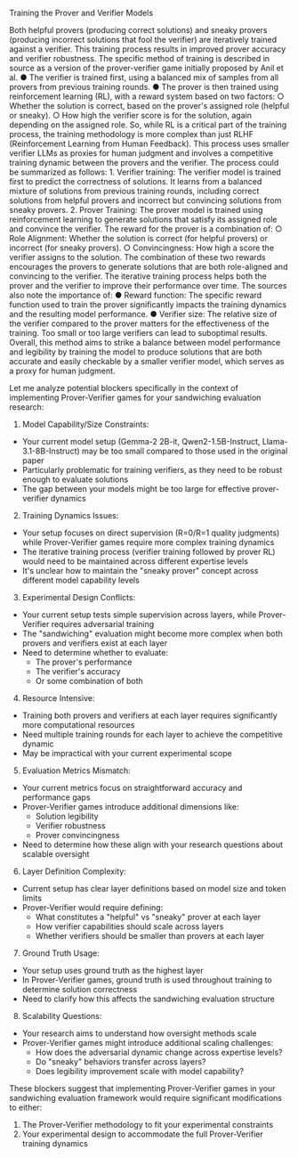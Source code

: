 Training the Prover and Verifier Models

Both helpful provers (producing correct solutions) and sneaky provers (producing incorrect solutions that fool the verifier) are iteratively trained against a verifier. This training process results in improved prover accuracy and verifier robustness. The specific method of training is described in source as a version of the prover-verifier game initially proposed by Anil et al.
●
The verifier is trained first, using a balanced mix of samples from all provers from previous training rounds.
●
The prover is then trained using reinforcement learning (RL), with a reward system based on two factors:
○
Whether the solution is correct, based on the prover's assigned role (helpful or sneaky).
○
How high the verifier score is for the solution, again depending on the assigned role.
So, while RL is a critical part of the training process, the training methodology is more complex than just RLHF (Reinforcement Learning from Human Feedback). This process uses smaller verifier LLMs as proxies for human judgment and involves a competitive training dynamic between the provers and the verifier. The process could be summarized as follows:
1.
Verifier training: The verifier model is trained first to predict the correctness of solutions. It learns from a balanced mixture of solutions from previous training rounds, including correct solutions from helpful provers and incorrect but convincing solutions from sneaky provers.
2.
Prover Training: The prover model is trained using reinforcement learning to generate solutions that satisfy its assigned role and convince the verifier. The reward for the prover is a combination of:
○
Role Alignment: Whether the solution is correct (for helpful provers) or incorrect (for sneaky provers).
○
Convincingness: How high a score the verifier assigns to the solution.
The combination of these two rewards encourages the provers to generate solutions that are both role-aligned and convincing to the verifier. The iterative training process helps both the prover and the verifier to improve their performance over time.
The sources also note the importance of:
●
Reward function: The specific reward function used to train the prover significantly impacts the training dynamics and the resulting model performance.
●
Verifier size: The relative size of the verifier compared to the prover matters for the effectiveness of the training. Too small or too large verifiers can lead to suboptimal results.
Overall, this method aims to strike a balance between model performance and legibility by training the model to produce solutions that are both accurate and easily checkable by a smaller verifier model, which serves as a proxy for human judgment.


Let me analyze potential blockers specifically in the context of implementing Prover-Verifier games for your sandwiching evaluation research:

1. Model Capability/Size Constraints:
- Your current model setup (Gemma-2 2B-it, Qwen2-1.5B-Instruct, Llama-3.1-8B-Instruct) may be too small compared to those used in the original paper
- Particularly problematic for training verifiers, as they need to be robust enough to evaluate solutions
- The gap between your models might be too large for effective prover-verifier dynamics

2. Training Dynamics Issues:
- Your setup focuses on direct supervision (R=0/R=1 quality judgments) while Prover-Verifier games require more complex training dynamics
- The iterative training process (verifier training followed by prover RL) would need to be maintained across different expertise levels
- It's unclear how to maintain the "sneaky prover" concept across different model capability levels

3. Experimental Design Conflicts:
- Your current setup tests simple supervision across layers, while Prover-Verifier requires adversarial training
- The "sandwiching" evaluation might become more complex when both provers and verifiers exist at each layer
- Need to determine whether to evaluate:
  * The prover's performance
  * The verifier's accuracy
  * Or some combination of both

4. Resource Intensive:
- Training both provers and verifiers at each layer requires significantly more computational resources
- Need multiple training rounds for each layer to achieve the competitive dynamic
- May be impractical with your current experimental scope

5. Evaluation Metrics Mismatch:
- Your current metrics focus on straightforward accuracy and performance gaps
- Prover-Verifier games introduce additional dimensions like:
  * Solution legibility
  * Verifier robustness
  * Prover convincingness
- Need to determine how these align with your research questions about scalable oversight

6. Layer Definition Complexity:
- Current setup has clear layer definitions based on model size and token limits
- Prover-Verifier would require defining:
  * What constitutes a "helpful" vs "sneaky" prover at each layer
  * How verifier capabilities should scale across layers
  * Whether verifiers should be smaller than provers at each layer

7. Ground Truth Usage:
- Your setup uses ground truth as the highest layer
- In Prover-Verifier games, ground truth is used throughout training to determine solution correctness
- Need to clarify how this affects the sandwiching evaluation structure

8. Scalability Questions:
- Your research aims to understand how oversight methods scale
- Prover-Verifier games might introduce additional scaling challenges:
  * How does the adversarial dynamic change across expertise levels?
  * Do "sneaky" behaviors transfer across layers?
  * Does legibility improvement scale with model capability?

These blockers suggest that implementing Prover-Verifier games in your sandwiching evaluation framework would require significant modifications to either:
1. The Prover-Verifier methodology to fit your experimental constraints
2. Your experimental design to accommodate the full Prover-Verifier training dynamics
